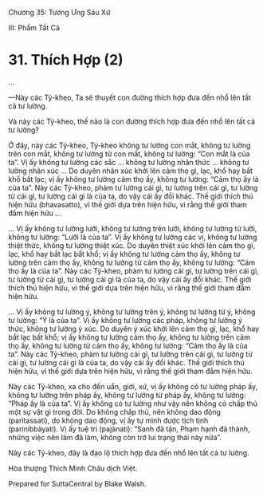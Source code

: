  

Chương 35: Tương Ưng Sáu Xứ

III: Phẩm Tất Cả

# 31\. Thích Hợp (2)

…

—Này các Tỷ-kheo, Ta sẽ thuyết con đường thích hợp đưa đến nhổ lên tất cả tư lường.

Và này các Tỷ-kheo, thế nào là con đường thích hợp đưa đến nhổ lên tất cả tư lường?

Ở đây, này các Tỷ-kheo, Tỷ-kheo không tư lường con mắt, không tư lường trên con mắt, không tư lường từ con mắt, không tư lường: “Con mắt là của ta”. Vị ấy không tư lường các sắc … không tư lường nhãn thức … không tư lường nhãn xúc … Do duyên nhãn xúc khởi lên cảm thọ gì, lạc, khổ hay bất khổ bất lạc; vị ấy không tư lường cảm thọ ấy, không tư lường: “Cảm thọ ấy là của ta”. Này các Tỷ-kheo, phàm tư lường cái gì, tư lường trên cái gì, tư lường từ cái gì, tư lường cái gì là của ta, do vậy cái ấy đổi khác. Thế giới thích thú hiện hữu (bhavasatto), vì thế giới dựa trên hiện hữu, vì rằng thế giới tham đắm hiện hữu …

… Vị ấy không tư lường lưỡi, không tư lường trên lưỡi, không tư lường từ lưỡi, không tư lường: “Lưỡi là của ta”. Vị ấy không tư lường các vị, không tư lường thiệt thức, không tư lường thiệt xúc. Do duyên thiệt xúc khởi lên cảm thọ gì, lạc, khổ hay bất lạc bất khổ; vị ấy không tư lường cảm thọ ấy, không tư lường trên cảm thọ ấy, không tư lường từ cảm thọ ấy, không tư lường: “Cảm thọ ấy là của ta”. Này các Tỷ-kheo, phàm tư lường cái gì, tư lường trên cái gì, tư lường từ cái gì, tư lường cái gì là của ta, do vậy cái ấy đổi khác. Thế giới thích thú hiện hữu, vì thế giới dựa trên hiện hữu, vì rằng thế giới tham đắm hiện hữu.

… Vị ấy không tư lường ý, không tư lường trên ý, không tư lường từ ý, không tư lường: “Ý là của ta”. Vị ấy không tư lường các pháp, không tư lường ý thức, không tư lường ý xúc. Do duyên ý xúc khởi lên cảm thọ gì, lạc, khổ hay bất lạc bất khổ; vị ấy không tư lường cảm thọ ấy, không tư lường trên cảm thọ ấy, không tư lường từ cảm thọ ấy, không tư lường: “Cảm thọ ấy là của ta”. Này các Tỷ-kheo, phàm tư lường cái gì, tư lường trên cái gì, tư lường từ cái gì, tư lường cái gì là của ta, do vậy cái ấy đổi khác. Thế giới thích thú hiện hữu, vì thế giới dựa trên hiện hữu, vì rằng thế giới tham đắm hiện hữu.

Này các Tỷ-kheo, xa cho đến uẩn, giới, xứ, vị ấy không có tư lường pháp ấy, không tư lường trên pháp ấy, không tư lường từ pháp ấy, không tư lường: “Pháp ấy là của ta”. Vị ấy không có tư lường như vậy nên không có chấp thủ một sự vật gì trong đời. Do không chấp thủ, nên không dao động (paritassati), do không dao động, vị ấy tự mình được tịch tịnh (parinibbàyati). Vị ấy tuệ tri (pajànati): “Sanh đã tận, Phạm hạnh đã thành, những việc nên làm đã làm, không còn trở lui trạng thái này nữa”.

Này các Tỷ-kheo, đây là đạo lộ thích hợp đưa đến nhổ lên tất cả tư lường.

Hòa thượng Thích Minh Châu dịch Việt.

Prepared for SuttaCentral by Blake Walsh.